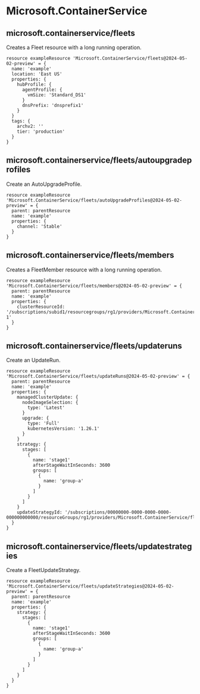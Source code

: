 # Microsoft.ContainerService

## microsoft.containerservice/fleets

Creates a Fleet resource with a long running operation.
```bicep
resource exampleResource 'Microsoft.ContainerService/fleets@2024-05-02-preview' = {
  name: 'example'
  location: 'East US'
  properties: {
    hubProfile: {
      agentProfile: {
        vmSize: 'Standard_DS1'
      }
      dnsPrefix: 'dnsprefix1'
    }
  }
  tags: {
    archv2: ''
    tier: 'production'
  }
}
```

## microsoft.containerservice/fleets/autoupgradeprofiles

Create an AutoUpgradeProfile.
```bicep
resource exampleResource 'Microsoft.ContainerService/fleets/autoUpgradeProfiles@2024-05-02-preview' = {
  parent: parentResource 
  name: 'example'
  properties: {
    channel: 'Stable'
  }
}
```

## microsoft.containerservice/fleets/members

Creates a FleetMember resource with a long running operation.
```bicep
resource exampleResource 'Microsoft.ContainerService/fleets/members@2024-05-02-preview' = {
  parent: parentResource 
  name: 'example'
  properties: {
    clusterResourceId: '/subscriptions/subid1/resourcegroups/rg1/providers/Microsoft.ContainerService/managedClusters/cluster-1'
  }
}
```

## microsoft.containerservice/fleets/updateruns

Create an UpdateRun.
```bicep
resource exampleResource 'Microsoft.ContainerService/fleets/updateRuns@2024-05-02-preview' = {
  parent: parentResource 
  name: 'example'
  properties: {
    managedClusterUpdate: {
      nodeImageSelection: {
        type: 'Latest'
      }
      upgrade: {
        type: 'Full'
        kubernetesVersion: '1.26.1'
      }
    }
    strategy: {
      stages: [
        {
          name: 'stage1'
          afterStageWaitInSeconds: 3600
          groups: [
            {
              name: 'group-a'
            }
          ]
        }
      ]
    }
    updateStrategyId: '/subscriptions/00000000-0000-0000-0000-000000000000/resourceGroups/rg1/providers/Microsoft.ContainerService/fleets/myFleet/updateStrategies/strategy1'
  }
}
```

## microsoft.containerservice/fleets/updatestrategies

Create a FleetUpdateStrategy.
```bicep
resource exampleResource 'Microsoft.ContainerService/fleets/updateStrategies@2024-05-02-preview' = {
  parent: parentResource 
  name: 'example'
  properties: {
    strategy: {
      stages: [
        {
          name: 'stage1'
          afterStageWaitInSeconds: 3600
          groups: [
            {
              name: 'group-a'
            }
          ]
        }
      ]
    }
  }
}
```
